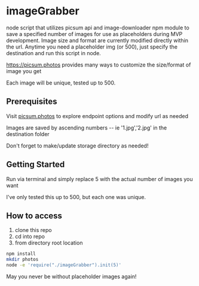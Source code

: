 # imageGrabber
node script that utilizes picsum api and image-downloader npm module to save a specified number of images for use as placeholders during MVP development.  Image size and format are currently modified directly within the url.  Anytime you need a placeholder img (or 500), just specify the destination and run this script in node.

https://picsum.photos provides many ways to customize the size/format of image you get

Each image will be unique, tested up to 500.

## Prerequisites

Visit [picsum.photos](https://picsum.photos) to explore endpoint options and modify url as needed

Images are saved by ascending numbers -- ie '1.jpg','2.jpg' in the destination folder

Don't forget to make/update storage directory as needed!


## Getting Started

Run via terminal and simply replace 5 with the actual number of images you want

I've only tested this up to 500, but each one was unique.

## How to access

1. clone this repo
2. cd into repo
3. from directory root location
```sh
npm install
mkdir photos
node -e 'require("./imageGrabber").init(5)'
```

May you never be without placeholder images again!
